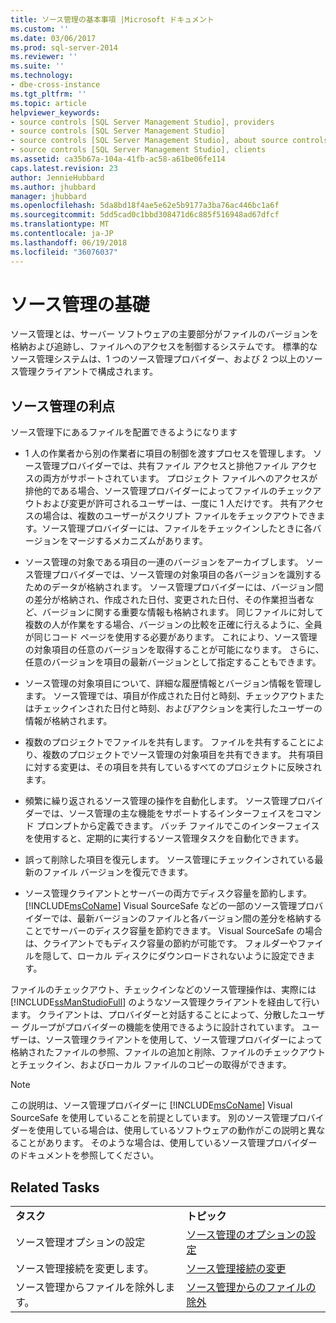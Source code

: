```yaml
---
title: ソース管理の基本事項 |Microsoft ドキュメント
ms.custom: ''
ms.date: 03/06/2017
ms.prod: sql-server-2014
ms.reviewer: ''
ms.suite: ''
ms.technology:
- dbe-cross-instance
ms.tgt_pltfrm: ''
ms.topic: article
helpviewer_keywords:
- source controls [SQL Server Management Studio], providers
- source controls [SQL Server Management Studio]
- source controls [SQL Server Management Studio], about source controls
- source controls [SQL Server Management Studio], clients
ms.assetid: ca35b67a-104a-41fb-ac58-a61be06fe114
caps.latest.revision: 23
author: JennieHubbard
ms.author: jhubbard
manager: jhubbard
ms.openlocfilehash: 5da8bd18f4ae5e62e5b9177a3ba76ac446bc1a6f
ms.sourcegitcommit: 5dd5cad0c1bbd308471d6c885f516948ad67dfcf
ms.translationtype: MT
ms.contentlocale: ja-JP
ms.lasthandoff: 06/19/2018
ms.locfileid: "36076037"
---
```

# <a name="source-control-basics"></a>ソース管理の基礎
  ソース管理とは、サーバー ソフトウェアの主要部分がファイルのバージョンを格納および追跡し、ファイルへのアクセスを制御するシステムです。 標準的なソース管理システムは、1 つのソース管理プロバイダー、および 2 つ以上のソース管理クライアントで構成されます。  
  
## <a name="source-control-benefits"></a>ソース管理の利点  
 ソース管理下にあるファイルを配置できるようになります  
  
-   1 人の作業者から別の作業者に項目の制御を渡すプロセスを管理します。 ソース管理プロバイダーでは、共有ファイル アクセスと排他ファイル アクセスの両方がサポートされています。 プロジェクト ファイルへのアクセスが排他的である場合、ソース管理プロバイダーによってファイルのチェックアウトおよび変更が許可されるユーザーは、一度に 1 人だけです。 共有アクセスの場合は、複数のユーザーがスクリプト ファイルをチェックアウトできます。ソース管理プロバイダーには、ファイルをチェックインしたときに各バージョンをマージするメカニズムがあります。  
  
-   ソース管理の対象である項目の一連のバージョンをアーカイブします。 ソース管理プロバイダーでは、ソース管理の対象項目の各バージョンを識別するためのデータが格納されます。 ソース管理プロバイダーには、バージョン間の差分が格納され、作成された日付、変更された日付、その作業担当者など、バージョンに関する重要な情報も格納されます。 同じファイルに対して複数の人が作業をする場合、バージョンの比較を正確に行えるように、全員が同じコード ページを使用する必要があります。 これにより、ソース管理の対象項目の任意のバージョンを取得することが可能になります。 さらに、任意のバージョンを項目の最新バージョンとして指定することもできます。  
  
-   ソース管理の対象項目について、詳細な履歴情報とバージョン情報を管理します。 ソース管理では、項目が作成された日付と時刻、チェックアウトまたはチェックインされた日付と時刻、およびアクションを実行したユーザーの情報が格納されます。  
  
-   複数のプロジェクトでファイルを共有します。 ファイルを共有することにより、複数のプロジェクトでソース管理の対象項目を共有できます。 共有項目に対する変更は、その項目を共有しているすべてのプロジェクトに反映されます。  
  
-   頻繁に繰り返されるソース管理の操作を自動化します。 ソース管理プロバイダーでは、ソース管理の主な機能をサポートするインターフェイスをコマンド プロンプトから定義できます。 バッチ ファイルでこのインターフェイスを使用すると、定期的に実行するソース管理タスクを自動化できます。  
  
-   誤って削除した項目を復元します。 ソース管理にチェックインされている最新のファイル バージョンを復元できます。  
  
-   ソース管理クライアントとサーバーの両方でディスク容量を節約します。 [!INCLUDE[msCoName](../includes/msconame-md.md)] Visual SourceSafe などの一部のソース管理プロバイダーでは、最新バージョンのファイルと各バージョン間の差分を格納することでサーバーのディスク容量を節約できます。 Visual SourceSafe の場合は、クライアントでもディスク容量の節約が可能です。 フォルダーやファイルを隠して、ローカル ディスクにダウンロードされないように設定できます。  
  
 ファイルのチェックアウト、チェックインなどのソース管理操作は、実際には [!INCLUDE[ssManStudioFull](../includes/ssmanstudiofull-md.md)] のようなソース管理クライアントを経由して行います。 クライアントは、プロバイダーと対話することによって、分散したユーザー グループがプロバイダーの機能を使用できるように設計されています。 ユーザーは、ソース管理クライアントを使用して、ソース管理プロバイダーによって格納されたファイルの参照、ファイルの追加と削除、ファイルのチェックアウトとチェックイン、およびローカル ファイルのコピーの取得ができます。  
  
> [!NOTE]  
>  この説明は、ソース管理プロバイダーに [!INCLUDE[msCoName](../includes/msconame-md.md)] Visual SourceSafe を使用していることを前提としています。 別のソース管理プロバイダーを使用している場合は、使用しているソフトウェアの動作がこの説明と異なることがあります。 そのような場合は、使用しているソース管理プロバイダーのドキュメントを参照してください。  
  
## <a name="related-tasks"></a>Related Tasks  
  
|||  
|-|-|  
|**タスク**|**トピック**|  
|ソース管理オプションの設定|[ソース管理のオプションの設定](../../2014/database-engine/set-source-control-options.md)|  
|ソース管理接続を変更します。|[ソース管理接続の変更](../../2014/database-engine/change-source-control-connections.md)|  
|ソース管理からファイルを除外します。|[ソース管理からのファイルの除外](../../2014/database-engine/exclude-files-from-source-control.md)|  
  
  